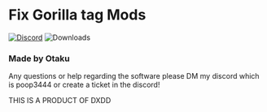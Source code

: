 # Fix Gorilla tag Mods
[![Discord](https://img.shields.io/discord/1114388554873831484?label=discord)](https://discord.gg/fXR6TErSca)
![Downloads](https://img.shields.io/github/downloads/Otaku-uu/fix-gtag-mods/latest/total?label=downloads)



### Made by Otaku
Any questions or help regarding the software please DM my discord which is poop3444
or create a ticket in the discord!

THIS IS A PRODUCT OF DXDD


